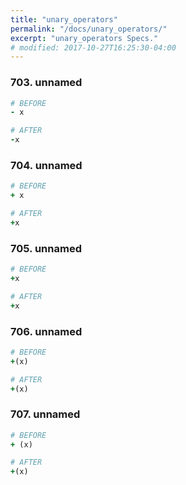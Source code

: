 ```yaml
---
title: "unary_operators"
permalink: "/docs/unary_operators/"
excerpt: "unary_operators Specs."
# modified: 2017-10-27T16:25:30-04:00
---
```

### 703. unnamed
```ruby
# BEFORE
- x
```
```ruby
# AFTER
-x
```
### 704. unnamed
```ruby
# BEFORE
+ x
```
```ruby
# AFTER
+x
```
### 705. unnamed
```ruby
# BEFORE
+x
```
```ruby
# AFTER
+x
```
### 706. unnamed
```ruby
# BEFORE
+(x)
```
```ruby
# AFTER
+(x)
```
### 707. unnamed
```ruby
# BEFORE
+ (x)
```
```ruby
# AFTER
+(x)
```
